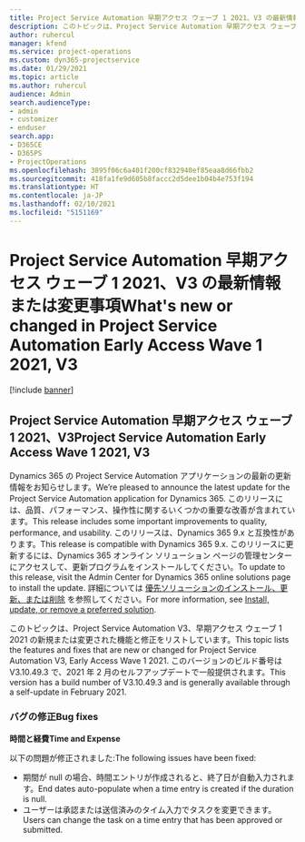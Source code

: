 ```yaml
---
title: Project Service Automation 早期アクセス ウェーブ 1 2021、V3 の最新情報または変更事項
description: このトピックは、Project Service Automation 早期アクセス ウェーブ 1 2021、V3 で利用可能な機能と修正をリストしています。
author: ruhercul
manager: kfend
ms.service: project-operations
ms.custom: dyn365-projectservice
ms.date: 01/29/2021
ms.topic: article
ms.author: ruhercul
audience: Admin
search.audienceType:
- admin
- customizer
- enduser
search.app:
- D365CE
- D365PS
- ProjectOperations
ms.openlocfilehash: 3895f06c6a401f200cf832940ef85eaa8d66fbb2
ms.sourcegitcommit: 418fa1fe9d605b8faccc2d5dee1b04b4e753f194
ms.translationtype: HT
ms.contentlocale: ja-JP
ms.lasthandoff: 02/10/2021
ms.locfileid: "5151169"
---
```

# <a name="whats-new-or-changed-in-project-service-automation-early-access-wave-1-2021-v3"></a><span data-ttu-id="e1e55-103">Project Service Automation 早期アクセス ウェーブ 1 2021、V3 の最新情報または変更事項</span><span class="sxs-lookup"><span data-stu-id="e1e55-103">What's new or changed in Project Service Automation Early Access Wave 1 2021, V3</span></span>

[!include [banner](../includes/psa-now-project-operations.md)]

## <a name="project-service-automation-early-access-wave-1-2021-v3"></a><span data-ttu-id="e1e55-104">Project Service Automation 早期アクセス ウェーブ 1 2021、V3</span><span class="sxs-lookup"><span data-stu-id="e1e55-104">Project Service Automation Early Access Wave 1 2021, V3</span></span>

<span data-ttu-id="e1e55-105">Dynamics 365 の Project Service Automation アプリケーションの最新の更新情報をお知らせします。</span><span class="sxs-lookup"><span data-stu-id="e1e55-105">We’re pleased to announce the latest update for the Project Service Automation application for Dynamics 365.</span></span> <span data-ttu-id="e1e55-106">このリリースには、品質、パフォーマンス、操作性に関するいくつかの重要な改善が含まれています。</span><span class="sxs-lookup"><span data-stu-id="e1e55-106">This release includes some important improvements to quality, performance, and usability.</span></span> <span data-ttu-id="e1e55-107">このリリースは、Dynamics 365 9.x と互換性があります。</span><span class="sxs-lookup"><span data-stu-id="e1e55-107">This release is compatible with Dynamics 365 9.x.</span></span> <span data-ttu-id="e1e55-108">このリリースに更新するには、Dynamics 365 オンライン ソリューション ページの管理センターにアクセスして、更新プログラムをインストールしてください。</span><span class="sxs-lookup"><span data-stu-id="e1e55-108">To update to this release, visit the Admin Center for Dynamics 365 online solutions page to install the update.</span></span> <span data-ttu-id="e1e55-109">詳細については [優先ソリューションのインストール、更新、または削除](https://docs.microsoft.com/power-platform/admin/install-remove-preferred-solution) を参照してください。</span><span class="sxs-lookup"><span data-stu-id="e1e55-109">For more information, see [Install, update, or remove a preferred solution](https://docs.microsoft.com/power-platform/admin/install-remove-preferred-solution).</span></span>

<span data-ttu-id="e1e55-110">このトピックは、Project Service Automation V3、早期アクセス ウェーブ 1 2021 の新規または変更された機能と修正をリストしています。</span><span class="sxs-lookup"><span data-stu-id="e1e55-110">This topic lists the features and fixes that are new or changed for Project Service Automation V3, Early Access Wave 1 2021.</span></span> <span data-ttu-id="e1e55-111">このバージョンのビルド番号は V3.10.49.3 で、2021 年 2 月のセルフアップデートで一般提供されます。</span><span class="sxs-lookup"><span data-stu-id="e1e55-111">This version has a build number of V3.10.49.3 and is generally available through a self-update in February 2021.</span></span>


### <a name="bug-fixes"></a><span data-ttu-id="e1e55-112">バグの修正</span><span class="sxs-lookup"><span data-stu-id="e1e55-112">Bug fixes</span></span>

<span data-ttu-id="e1e55-113">**時間と経費**</span><span class="sxs-lookup"><span data-stu-id="e1e55-113">**Time and Expense**</span></span>

<span data-ttu-id="e1e55-114">以下の問題が修正されました:</span><span class="sxs-lookup"><span data-stu-id="e1e55-114">The following issues have been fixed:</span></span>

- <span data-ttu-id="e1e55-115">期間が null の場合、時間エントリが作成されると、終了日が自動入力されます。</span><span class="sxs-lookup"><span data-stu-id="e1e55-115">End dates auto-populate when a time entry is created if the duration is null.</span></span>
- <span data-ttu-id="e1e55-116">ユーザーは承認または送信済みのタイム入力でタスクを変更できます。</span><span class="sxs-lookup"><span data-stu-id="e1e55-116">Users can change the task on a time entry that has been approved or submitted.</span></span>
